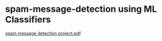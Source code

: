 # spam-message-detection using ML Classifiers


[spam message detection project.pdf](https://github.com/MounikaThatikond/spam-message-detection/files/6457409/spam.message.detection.project.pdf)


